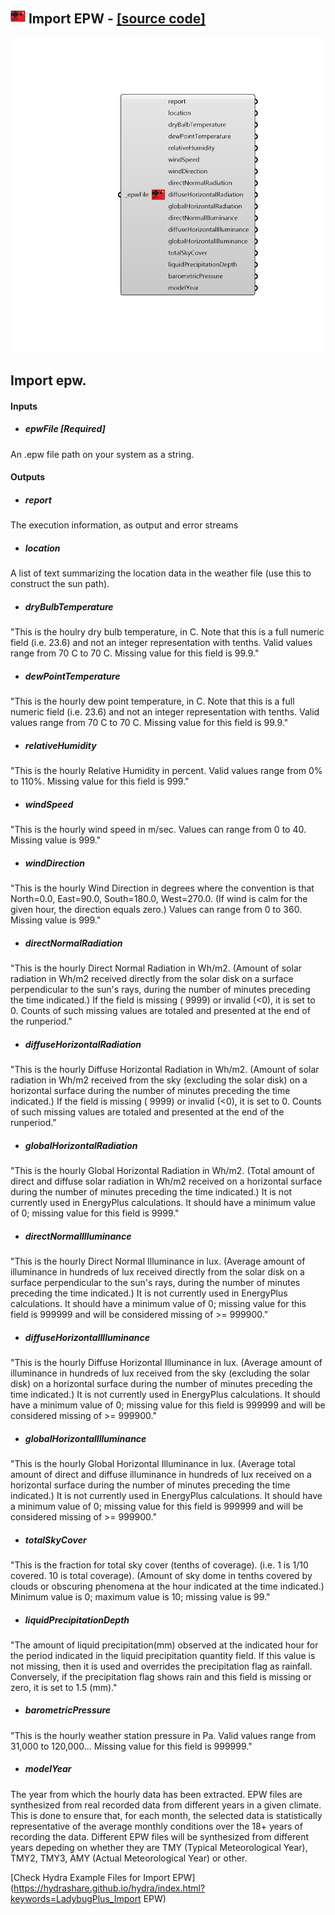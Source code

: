 ## ![](../../images/icons/Import_EPW.png) Import EPW - [[source code]](https://github.com/ladybug-tools/ladybug-grasshopper/tree/master/plugin/grasshopper/src/LadybugPlus_Import%20EPW.py)

![](../../images/components/Import_EPW.png)

Import epw.
 -

#### Inputs
* ##### epwFile [Required]
An .epw file path on your system as a string.

#### Outputs
* ##### report
The execution information, as output and error streams
* ##### location
A list of text summarizing the location data in the weather file (use this to construct the sun path).
* ##### dryBulbTemperature
"This is the houlry dry bulb temperature, in C. Note that this is a full numeric field (i.e. 23.6) and not an integer representation with tenths. Valid values range from 70 C to 70 C. Missing value for this field is 99.9."
* ##### dewPointTemperature
"This is the hourly dew point temperature, in C. Note that this is a full numeric field (i.e. 23.6) and not an integer representation with tenths. Valid values range from 70 C to 70 C. Missing value for this field is 99.9."
* ##### relativeHumidity
"This is the hourly Relative Humidity in percent. Valid values range from 0% to 110%. Missing value for this field is 999."
* ##### windSpeed
"This is the hourly wind speed in m/sec. Values can range from 0 to 40. Missing value is 999."
* ##### windDirection
"This is the hourly Wind Direction in degrees where the convention is that North=0.0, East=90.0, South=180.0, West=270.0. (If wind is calm for the given hour, the direction equals zero.) Values can range from 0 to 360. Missing value is 999."
* ##### directNormalRadiation
"This is the hourly Direct Normal Radiation in Wh/m2. (Amount of solar radiation in Wh/m2 received directly from the solar disk on a surface perpendicular to the sun's rays, during the number of minutes preceding the time indicated.) If the field is missing ( 9999) or invalid (<0), it is set to 0. Counts of such missing values are totaled and presented at the end of the runperiod."
* ##### diffuseHorizontalRadiation
"This is the hourly Diffuse Horizontal Radiation in Wh/m2. (Amount of solar radiation in Wh/m2 received from the sky (excluding the solar disk) on a horizontal surface during the number of minutes preceding the time indicated.) If the field is missing ( 9999) or invalid (<0), it is set to 0. Counts of such missing values are totaled and presented at the end of the runperiod."
* ##### globalHorizontalRadiation
"This is the hourly Global Horizontal Radiation in Wh/m2. (Total amount of direct and diffuse solar radiation in Wh/m2 received on a horizontal surface during the number of minutes preceding the time indicated.) It is not currently used in EnergyPlus calculations. It should have a minimum value of 0; missing value for this field is 9999."
* ##### directNormalIlluminance
"This is the hourly Direct Normal Illuminance in lux. (Average amount of illuminance in hundreds of lux received directly from the solar disk on a surface perpendicular to the sun's rays, during the number of minutes preceding the time indicated.) It is not currently used in EnergyPlus calculations. It should have a minimum value of 0; missing value for this field is 999999 and will be considered missing of >= 999900."
* ##### diffuseHorizontalIlluminance
"This is the hourly Diffuse Horizontal Illuminance in lux. (Average amount of illuminance in hundreds of lux received from the sky (excluding the solar disk) on a horizontal surface during the number of minutes preceding the time indicated.) It is not currently used in EnergyPlus calculations. It should have a minimum value of 0; missing value for this field is 999999 and will be considered missing of >= 999900."
* ##### globalHorizontalIlluminance
"This is the hourly Global Horizontal Illuminance in lux. (Average total amount of direct and diffuse illuminance in hundreds of lux received on a horizontal surface during the number of minutes preceding the time indicated.) It is not currently used in EnergyPlus calculations. It should have a minimum value of 0; missing value for this field is 999999 and will be considered missing of >= 999900."
* ##### totalSkyCover
"This is the fraction for total sky cover (tenths of coverage). (i.e. 1 is 1/10 covered. 10 is total coverage). (Amount of sky dome in tenths covered by clouds or obscuring phenomena at the hour indicated at the time indicated.) Minimum value is 0; maximum value is 10; missing value is 99."
* ##### liquidPrecipitationDepth
"The amount of liquid precipitation(mm) observed at the indicated hour for the period indicated in the liquid precipitation quantity field. If this value is not missing, then it is used and overrides the precipitation flag as rainfall.  Conversely, if the precipitation flag shows rain and this field is missing or zero, it is set to 1.5 (mm)."
* ##### barometricPressure
"This is the hourly weather station pressure in Pa. Valid values range from 31,000 to 120,000... Missing value for this field is 999999."
* ##### modelYear
The year from which the hourly data has been extracted. EPW files are synthesized from real recorded data from different years in a given climate. This is done to ensure that, for each month, the selected data is statistically representative of the average monthly conditions over the 18+ years of recording the data. Different EPW files will be synthesized from different years depeding on whether they are TMY (Typical Meteorological Year), TMY2, TMY3, AMY (Actual Meteorological Year) or other.


[Check Hydra Example Files for Import EPW](https://hydrashare.github.io/hydra/index.html?keywords=LadybugPlus_Import EPW)
